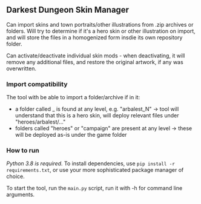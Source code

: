 ## Darkest Dungeon Skin Manager

Can import skins and town portraits/other illustrations from .zip archives or folders. Will try to determine if it's a 
hero skin or other illustration on import, and will store the files in a homogenized form insdie its own repository folder.

Can activate/deactivate individual skin mods - when deactivating, it will remove any additional files, and restore the original artwork, if any was overwritten.

### Import compatibility
The tool with be able to import a folder/archive if in it:
* a folder called <heroname>_<letter> is found at any level, e.g. "arbalest_N" -> tool will understand that this is a hero skin, will deploy relevant files under "heroes/arbalest/..."
* folders called "heroes" or "campaign" are present at any level -> these will be deployed as-is under the game folder

### How to run
*Python 3.8 is required.* To install dependencies, use `pip install -r requirements.txt`, or use your more sophisticated package manager of choice.

To start the tool, run the `main.py` script, run it with -h for command line arguments.
